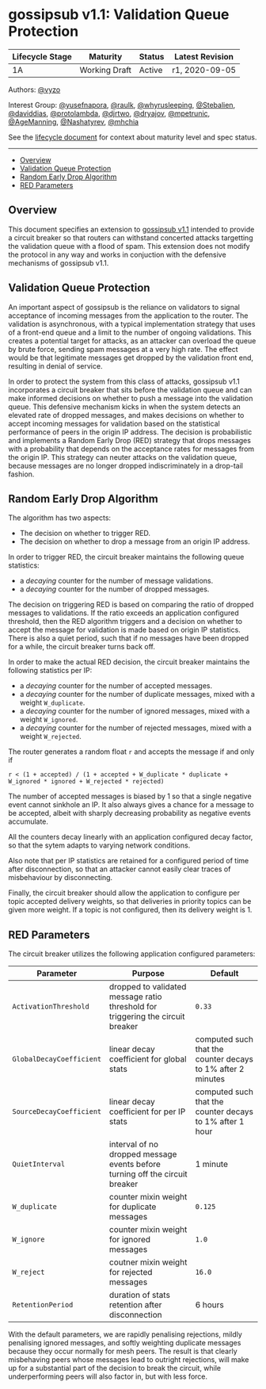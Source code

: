 # gossipsub v1.1: Validation Queue Protection

| Lifecycle Stage | Maturity                  | Status | Latest Revision |
|-----------------|---------------------------|--------|-----------------|
| 1A              | Working Draft             | Active | r1, 2020-09-05  |

Authors: [@vyzo]

Interest Group: [@yusefnapora], [@raulk], [@whyrusleeping], [@Stebalien], [@daviddias], [@protolambda], [@djrtwo], [@dryajov], [@mpetrunic], [@AgeManning], [@Nashatyrev], [@mhchia]

[@whyrusleeping]: https://github.com/whyrusleeping
[@yusefnapora]: https://github.com/yusefnapora
[@raulk]: https://github.com/raulk
[@vyzo]: https://github.com/vyzo
[@Stebalien]: https://github.com/Stebalien
[@daviddias]: https://github.com/daviddias
[@protolambda]: https://github.com/protolambda
[@djrtwo]: https://github.com/djrtwo
[@dryajov]: https://github.com/dryajov
[@mpetrunic]: https://github.com/mpetrunic
[@AgeManning]: https://github.com/AgeManning
[@Nashatyrev]: https://github.com/Nashatyrev
[@mhchia]: https://github.com/mhchia

See the [lifecycle document][lifecycle-spec] for context about maturity level and spec status.

[lifecycle-spec]: https://github.com/libp2p/specs/blob/master/00-framework-01-spec-lifecycle.md

---

<!-- START doctoc generated TOC please keep comment here to allow auto update -->
<!-- DON'T EDIT THIS SECTION, INSTEAD RE-RUN doctoc TO UPDATE -->
- [Overview](#overview)
- [Validation Queue Protection](#validation-queue-protection)
- [Random Early Drop Algorithm](#random-early-drop-algorithm)
- [RED Parameters](#red-parameters)

<!-- END doctoc generated TOC please keep comment here to allow auto update -->

## Overview

This document specifies an extension to [gossipsub v1.1](gossipsub-v1.1.md) intended to
provide a circuit breaker so that routers can withstand concerted attacks targetting the
validation queue with a flood of spam.
This extension does not modify the protocol in any way and works in conjuction with the defensive
mechanisms of gossipsub v1.1.

## Validation Queue Protection

An important aspect of gossipsub is the reliance on validators to signal acceptance of incoming
messages from the application to the router. The validation is asynchronous, with a typical
implementation strategy that uses of a front-end queue and a limit to the number of ongoing validations.
This creates a potential target for attacks, as an attacker can overload the queue by brute force,
sending spam messages at a very high rate. The effect would be that legitimate messages get dropped
by the validation front end, resulting in denial of service.

In order to protect the system from this class of attacks, gossipsub v1.1 incorporates a circuit
breaker that sits before the validation queue and can make informed decisions on whether to
push a message into the validation queue. This defensive mechanism kicks in when the system detects
an elevated rate of dropped messages, and makes decisions on whether to accept incoming messages for
validation based on the statistical performance of peers in the origin IP address. The decision is
probabilistic and implements a Random Early Drop (RED) strategy that drops messages with a probability
that depends on the acceptance rates for messages from the origin IP. This strategy can neuter
attacks on the validation queue, because messages are no longer dropped indiscriminately in a drop-tail
fashion.

## Random Early Drop Algorithm

The algorithm has two aspects:
- The decision on whether to trigger RED.
- The decision on whether to drop a message from an origin IP address.

In order to trigger RED, the circuit breaker maintains the following queue statistics:
- a _decaying_ counter for the number of message validations.
- a _decaying_ counter for the number of dropped messages.

The decision on triggering RED is based on comparing the ratio of dropped messages to validations.
If the ratio exceeds an application configured threshold, then the RED algorithm
triggers and a decision on whether to accept the message for validation is made based on origin IP
statistics. There is also a quiet period, such that if no messages have been dropped for a while, the
circuit breaker turns back off.

In order to make the actual RED decision, the circuit breaker maintains the following statistics per
IP:
- a _decaying_ counter for the number of accepted messages.
- a _decaying_ counter for the number of duplicate messages, mixed with a weight `W_duplicate`.
- a _decaying_ counter for the number of ignored messages, mixed with a weight `W_ignored`.
- a _decaying_ counter for the number of rejected messages, mixed with a weight `W_rejected`.

The router generates a random float `r` and accepts the message if and only if
```
r < (1 + accepted) / (1 + accepted + W_duplicate * duplicate + W_ignored * ignored + W_rejected * rejected)
```

The number of accepted messages is biased by 1 so that a single negative event cannot sinkhole an IP.
It also always gives a chance for a message to be accepted, albeit with sharply decreasing probability
as negative events accumulate.

All the counters decay linearly with an application configured decay factor, so that the sytem adapts
to varying network conditions.

Also note that per IP statistics are retained for a configured period of time after disconnection, so
that an attacker cannot easily clear traces of misbehaviour by disconnecting.

Finally, the circuit breaker should allow the application to configure per topic accepted delivery
weights, so that deliveries in priority topics can be given more weight.
If a topic is not configured, then its delivery weight is 1.

## RED Parameters

The circuit breaker utilizes the following application configured parameters:

| Parameter | Purpose | Default |
|-----------|---------|---------|
| `ActivationThreshold` | dropped to validated message ratio threshold for triggering the circuit breaker | `0.33` |
| `GlobalDecayCoefficient` | linear decay coefficient for global stats | computed such that the counter decays to 1% after 2 minutes |
| `SourceDecayCoefficient` | linear decay coefficient for per IP stats | computed such that the counter decays to 1% after 1 hour |
| `QuietInterval` | interval of no dropped message events before turning off the circuit breaker | 1 minute |
| `W_duplicate` | counter mixin weight for duplicate messages | `0.125` |
| `W_ignore` | counter mixin weight for ignored messages | `1.0` |
| `W_reject` | coutner mixin weight for rejected messages | `16.0` |
| `RetentionPeriod` | duration of stats retention after disconnection | 6 hours |

With the default parameters, we are rapidly penalising rejections, mildly penalising ignored messages,
and softly weighting duplicate messages because they occur normally for mesh peers.
The result is that clearly misbehaving peers whose messages lead to outright rejections, will make up
for a substantial part of the decision to break the circuit, while underperforming peers will also
factor in, but with less force.
